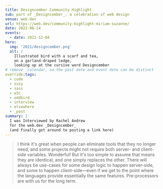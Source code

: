 ```yaml
---
title: Designcember Community Highlight
sub: part of _Designcember_, a celebration of web design
venue: web.dev
url: https://web.dev/community-highlight-miriam-suzanne/
date: 2022-06-14
events:
  - date: 2021-12-04
hero:
  img: '2021/designcember.png'
  alt: |
    Illustrated bird with a scarf and tea,
    on a garland-draped ledge,
    looking up at the cursive word Designcember
# remove _calendar, so the post date and event date can be distinct
override:tags:
  - code
  - susy
  - sass
  - w3c
  - oddbird
  - interview
  - elsewhere
  - _post
summary: |
  I was Interviewed by Rachel Andrew
  for the web.dev _Designcember_
  (and finally got around to posting a link here)
---
```


> I think it's great when people can eliminate tools that they no longer need, and some projects might not require both server- and client-side variables. Wonderful! But it's too simple to assume that means they are identical, and one simply replaces the other. There will always be use-cases for some design logic to happen server-side, and some to happen client-side—even if we get to the point where the languages provide essentially the same features. Pre-processors are with us for the long term.
